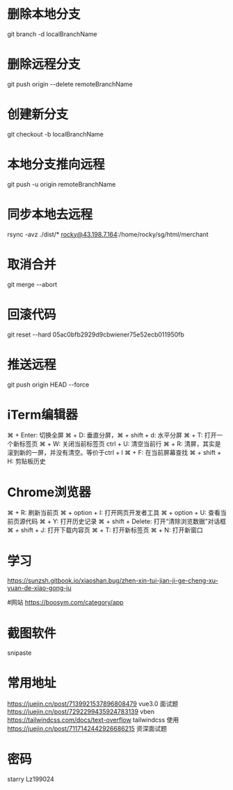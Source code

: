 # 删除本地分支
git branch -d localBranchName

# 删除远程分支
git push origin --delete remoteBranchName

# 创建新分支
git checkout -b localBranchName

# 本地分支推向远程
git push -u origin remoteBranchName

# 同步本地去远程
rsync -avz ./dist/* rocky@43.198.7.164:/home/rocky/sg/html/merchant

# 取消合并
git merge --abort

# 回滚代码
git reset --hard 05ac0bfb2929d9cbwiener75e52ecb011950fb

# 推送远程
git push origin HEAD --force






# iTerm编辑器
⌘ + Enter: 切换全屏
⌘ + D: 垂直分屏，⌘ + shift + d: 水平分屏
⌘ + T: 打开一个新标签页
⌘ + W: 关闭当前标签页
ctrl + U: 清空当前行
⌘ + R: 清屏，其实是滚到新的一屏，并没有清空。等价于ctrl + l
⌘ + F: 在当前屏幕查找
⌘ + shift + H: 剪贴板历史

# Chrome浏览器
⌘ + R: 刷新当前页
⌘ + option + I: 打开网页开发者工具
⌘ + option + U: 查看当前页源代码
⌘ + Y: 打开历史记录
⌘ + shift + Delete: 打开“清除浏览数据”对话框
⌘ + shift + J: 打开下载内容页
⌘ + T: 打开新标签页
⌘ + N: 打开新窗口

# 学习
https://sunzsh.gitbook.io/xiaoshan.bug/zhen-xin-tui-jian-ji-ge-cheng-xu-yuan-de-xiao-gong-ju

#网站
https://boosym.com/category/app

# 截图软件 
 snipaste

# 常用地址
https://juejin.cn/post/7139921537896808479 vue3.0 面试题
https://juejin.cn/post/7292299435924783139 vben
https://tailwindcss.com/docs/text-overflow tailwindcss 使用
https://juejin.cn/post/7117142442926686215 资深面试题


# 密码
starry  Lz199024
